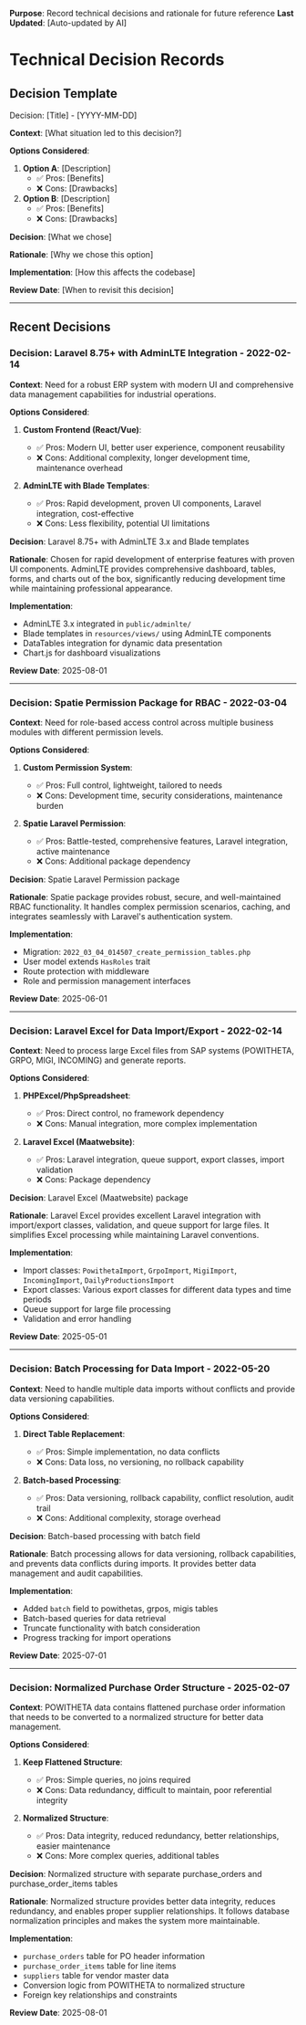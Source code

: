 **Purpose**: Record technical decisions and rationale for future reference
**Last Updated**: [Auto-updated by AI]

# Technical Decision Records

## Decision Template

Decision: [Title] - [YYYY-MM-DD]

**Context**: [What situation led to this decision?]

**Options Considered**:

1. **Option A**: [Description]
    - ✅ Pros: [Benefits]
    - ❌ Cons: [Drawbacks]
2. **Option B**: [Description]
    - ✅ Pros: [Benefits]
    - ❌ Cons: [Drawbacks]

**Decision**: [What we chose]

**Rationale**: [Why we chose this option]

**Implementation**: [How this affects the codebase]

**Review Date**: [When to revisit this decision]

---

## Recent Decisions

### Decision: Laravel 8.75+ with AdminLTE Integration - 2022-02-14

**Context**: Need for a robust ERP system with modern UI and comprehensive data management capabilities for industrial operations.

**Options Considered**:

1. **Custom Frontend (React/Vue)**:

    - ✅ Pros: Modern UI, better user experience, component reusability
    - ❌ Cons: Additional complexity, longer development time, maintenance overhead

2. **AdminLTE with Blade Templates**:
    - ✅ Pros: Rapid development, proven UI components, Laravel integration, cost-effective
    - ❌ Cons: Less flexibility, potential UI limitations

**Decision**: Laravel 8.75+ with AdminLTE 3.x and Blade templates

**Rationale**: Chosen for rapid development of enterprise features with proven UI components. AdminLTE provides comprehensive dashboard, tables, forms, and charts out of the box, significantly reducing development time while maintaining professional appearance.

**Implementation**:

-   AdminLTE 3.x integrated in `public/adminlte/`
-   Blade templates in `resources/views/` using AdminLTE components
-   DataTables integration for dynamic data presentation
-   Chart.js for dashboard visualizations

**Review Date**: 2025-08-01

---

### Decision: Spatie Permission Package for RBAC - 2022-03-04

**Context**: Need for role-based access control across multiple business modules with different permission levels.

**Options Considered**:

1. **Custom Permission System**:

    - ✅ Pros: Full control, lightweight, tailored to needs
    - ❌ Cons: Development time, security considerations, maintenance burden

2. **Spatie Laravel Permission**:
    - ✅ Pros: Battle-tested, comprehensive features, Laravel integration, active maintenance
    - ❌ Cons: Additional package dependency

**Decision**: Spatie Laravel Permission package

**Rationale**: Spatie package provides robust, secure, and well-maintained RBAC functionality. It handles complex permission scenarios, caching, and integrates seamlessly with Laravel's authentication system.

**Implementation**:

-   Migration: `2022_03_04_014507_create_permission_tables.php`
-   User model extends `HasRoles` trait
-   Route protection with middleware
-   Role and permission management interfaces

**Review Date**: 2025-06-01

---

### Decision: Laravel Excel for Data Import/Export - 2022-02-14

**Context**: Need to process large Excel files from SAP systems (POWITHETA, GRPO, MIGI, INCOMING) and generate reports.

**Options Considered**:

1. **PHPExcel/PhpSpreadsheet**:

    - ✅ Pros: Direct control, no framework dependency
    - ❌ Cons: Manual integration, more complex implementation

2. **Laravel Excel (Maatwebsite)**:
    - ✅ Pros: Laravel integration, queue support, export classes, import validation
    - ❌ Cons: Package dependency

**Decision**: Laravel Excel (Maatwebsite) package

**Rationale**: Laravel Excel provides excellent Laravel integration with import/export classes, validation, and queue support for large files. It simplifies Excel processing while maintaining Laravel conventions.

**Implementation**:

-   Import classes: `PowithetaImport`, `GrpoImport`, `MigiImport`, `IncomingImport`, `DailyProductionsImport`
-   Export classes: Various export classes for different data types and time periods
-   Queue support for large file processing
-   Validation and error handling

**Review Date**: 2025-05-01

---

### Decision: Batch Processing for Data Import - 2022-05-20

**Context**: Need to handle multiple data imports without conflicts and provide data versioning capabilities.

**Options Considered**:

1. **Direct Table Replacement**:

    - ✅ Pros: Simple implementation, no data conflicts
    - ❌ Cons: Data loss, no versioning, no rollback capability

2. **Batch-based Processing**:
    - ✅ Pros: Data versioning, rollback capability, conflict resolution, audit trail
    - ❌ Cons: Additional complexity, storage overhead

**Decision**: Batch-based processing with batch field

**Rationale**: Batch processing allows for data versioning, rollback capabilities, and prevents data conflicts during imports. It provides better data management and audit capabilities.

**Implementation**:

-   Added `batch` field to powithetas, grpos, migis tables
-   Batch-based queries for data retrieval
-   Truncate functionality with batch consideration
-   Progress tracking for import operations

**Review Date**: 2025-07-01

---

### Decision: Normalized Purchase Order Structure - 2025-02-07

**Context**: POWITHETA data contains flattened purchase order information that needs to be converted to a normalized structure for better data management.

**Options Considered**:

1. **Keep Flattened Structure**:

    - ✅ Pros: Simple queries, no joins required
    - ❌ Cons: Data redundancy, difficult to maintain, poor referential integrity

2. **Normalized Structure**:
    - ✅ Pros: Data integrity, reduced redundancy, better relationships, easier maintenance
    - ❌ Cons: More complex queries, additional tables

**Decision**: Normalized structure with separate purchase_orders and purchase_order_items tables

**Rationale**: Normalized structure provides better data integrity, reduces redundancy, and enables proper supplier relationships. It follows database normalization principles and makes the system more maintainable.

**Implementation**:

-   `purchase_orders` table for PO header information
-   `purchase_order_items` table for line items
-   `suppliers` table for vendor master data
-   Conversion logic from POWITHETA to normalized structure
-   Foreign key relationships and constraints

**Review Date**: 2025-08-01
